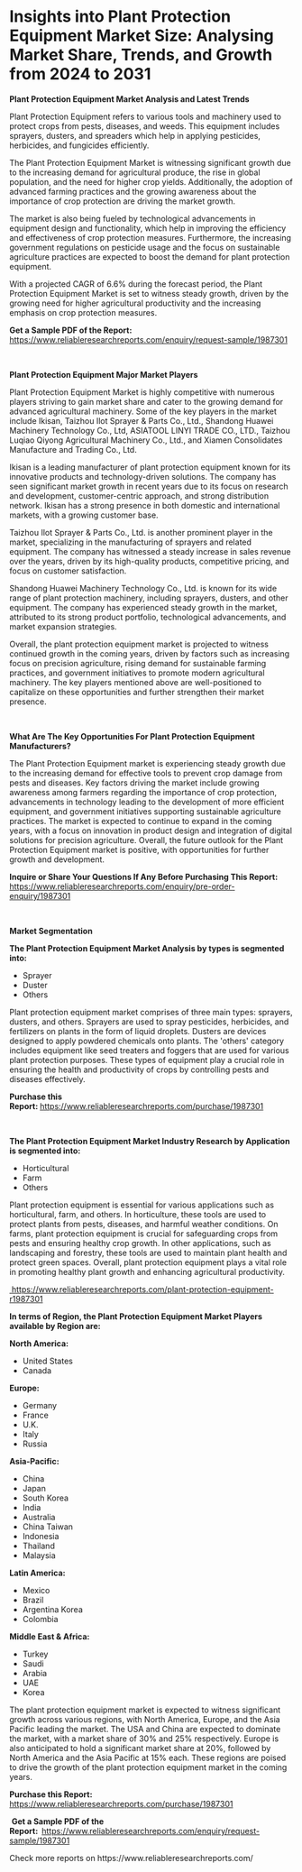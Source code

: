 <p><h1>Insights into Plant Protection Equipment Market Size: Analysing Market Share, Trends, and Growth from 2024 to 2031</h1></p><p><strong>Plant Protection Equipment Market Analysis and Latest Trends</strong></p>
<p><p>Plant Protection Equipment refers to various tools and machinery used to protect crops from pests, diseases, and weeds. This equipment includes sprayers, dusters, and spreaders which help in applying pesticides, herbicides, and fungicides efficiently.</p><p>The Plant Protection Equipment Market is witnessing significant growth due to the increasing demand for agricultural produce, the rise in global population, and the need for higher crop yields. Additionally, the adoption of advanced farming practices and the growing awareness about the importance of crop protection are driving the market growth.</p><p>The market is also being fueled by technological advancements in equipment design and functionality, which help in improving the efficiency and effectiveness of crop protection measures. Furthermore, the increasing government regulations on pesticide usage and the focus on sustainable agriculture practices are expected to boost the demand for plant protection equipment.</p><p>With a projected CAGR of 6.6% during the forecast period, the Plant Protection Equipment Market is set to witness steady growth, driven by the growing need for higher agricultural productivity and the increasing emphasis on crop protection measures.</p></p>
<p><strong>Get a Sample PDF of the Report:&nbsp;</strong> <a href="https://www.reliableresearchreports.com/enquiry/request-sample/1987301">https://www.reliableresearchreports.com/enquiry/request-sample/1987301</a></p>
<p>&nbsp;</p>
<p><strong>Plant Protection Equipment Major Market Players</strong></p>
<p><p>Plant Protection Equipment Market is highly competitive with numerous players striving to gain market share and cater to the growing demand for advanced agricultural machinery. Some of the key players in the market include Ikisan, Taizhou Ilot Sprayer & Parts Co., Ltd., Shandong Huawei Machinery Technology Co., Ltd, ASIATOOL LINYI TRADE CO., LTD., Taizhou Luqiao Qiyong Agricultural Machinery Co., Ltd., and Xiamen Consolidates Manufacture and Trading Co., Ltd.</p><p>Ikisan is a leading manufacturer of plant protection equipment known for its innovative products and technology-driven solutions. The company has seen significant market growth in recent years due to its focus on research and development, customer-centric approach, and strong distribution network. Ikisan has a strong presence in both domestic and international markets, with a growing customer base.</p><p>Taizhou Ilot Sprayer & Parts Co., Ltd. is another prominent player in the market, specializing in the manufacturing of sprayers and related equipment. The company has witnessed a steady increase in sales revenue over the years, driven by its high-quality products, competitive pricing, and focus on customer satisfaction.</p><p>Shandong Huawei Machinery Technology Co., Ltd. is known for its wide range of plant protection machinery, including sprayers, dusters, and other equipment. The company has experienced steady growth in the market, attributed to its strong product portfolio, technological advancements, and market expansion strategies.</p><p>Overall, the plant protection equipment market is projected to witness continued growth in the coming years, driven by factors such as increasing focus on precision agriculture, rising demand for sustainable farming practices, and government initiatives to promote modern agricultural machinery. The key players mentioned above are well-positioned to capitalize on these opportunities and further strengthen their market presence.</p></p>
<p>&nbsp;</p>
<p><strong>What Are The Key Opportunities For Plant Protection Equipment Manufacturers?</strong></p>
<p><p>The Plant Protection Equipment market is experiencing steady growth due to the increasing demand for effective tools to prevent crop damage from pests and diseases. Key factors driving the market include growing awareness among farmers regarding the importance of crop protection, advancements in technology leading to the development of more efficient equipment, and government initiatives supporting sustainable agriculture practices. The market is expected to continue to expand in the coming years, with a focus on innovation in product design and integration of digital solutions for precision agriculture. Overall, the future outlook for the Plant Protection Equipment market is positive, with opportunities for further growth and development.</p></p>
<p><strong>Inquire or Share Your Questions If Any Before Purchasing This Report:</strong> <a href="https://www.reliableresearchreports.com/enquiry/pre-order-enquiry/1987301">https://www.reliableresearchreports.com/enquiry/pre-order-enquiry/1987301</a></p>
<p>&nbsp;</p>
<p><strong>Market Segmentation</strong></p>
<p><strong>The Plant Protection Equipment Market Analysis by types is segmented into:</strong></p>
<p><ul><li>Sprayer</li><li>Duster</li><li>Others</li></ul></p>
<p><p>Plant protection equipment market comprises of three main types: sprayers, dusters, and others. Sprayers are used to spray pesticides, herbicides, and fertilizers on plants in the form of liquid droplets. Dusters are devices designed to apply powdered chemicals onto plants. The 'others' category includes equipment like seed treaters and foggers that are used for various plant protection purposes. These types of equipment play a crucial role in ensuring the health and productivity of crops by controlling pests and diseases effectively.</p></p>
<p><strong>Purchase this Report:&nbsp;</strong><a href="https://www.reliableresearchreports.com/purchase/1987301">https://www.reliableresearchreports.com/purchase/1987301</a></p>
<p>&nbsp;</p>
<p><strong>The Plant Protection Equipment Market Industry Research by Application is segmented into:</strong></p>
<p><ul><li>Horticultural</li><li>Farm</li><li>Others</li></ul></p>
<p><p>Plant protection equipment is essential for various applications such as horticultural, farm, and others. In horticulture, these tools are used to protect plants from pests, diseases, and harmful weather conditions. On farms, plant protection equipment is crucial for safeguarding crops from pests and ensuring healthy crop growth. In other applications, such as landscaping and forestry, these tools are used to maintain plant health and protect green spaces. Overall, plant protection equipment plays a vital role in promoting healthy plant growth and enhancing agricultural productivity.</p></p>
<p><a href="https://www.reliableresearchreports.com/plant-protection-equipment-r1987301">&nbsp;https://www.reliableresearchreports.com/plant-protection-equipment-r1987301</a></p>
<p><strong>In terms of Region, the Plant Protection Equipment Market Players available by Region are:</strong></p>
<p>
    <p> <strong> North America: </strong>
        <ul>
            <li>United States</li>
            <li>Canada</li>
        </ul>
        </p> 
    <p> <strong> Europe: </strong>
        <ul>
            <li>Germany</li>
            <li>France</li>
            <li>U.K.</li>
            <li>Italy</li>
            <li>Russia</li>
        </ul>
        </p> 
    <p> <strong> Asia-Pacific: </strong>
        <ul>
            <li>China</li>
            <li>Japan</li>
            <li>South Korea</li>
            <li>India</li>
            <li>Australia</li>
            <li>China Taiwan</li>
            <li>Indonesia</li>
            <li>Thailand</li>
            <li>Malaysia</li>
        </ul>
        </p> 
    <p> <strong> Latin America: </strong>
        <ul>
            <li>Mexico</li>
            <li>Brazil</li>
            <li>Argentina Korea</li>
            <li>Colombia</li>
        </ul>
        </p> 
    <p> <strong> Middle East & Africa: </strong>
        <ul>
            <li>Turkey</li>
            <li>Saudi</li>
            <li>Arabia</li>
            <li>UAE</li>
            <li>Korea</li>
        </ul>
    </p>
    </p>
<p><p>The plant protection equipment market is expected to witness significant growth across various regions, with North America, Europe, and the Asia Pacific leading the market. The USA and China are expected to dominate the market, with a market share of 30% and 25% respectively. Europe is also anticipated to hold a significant market share at 20%, followed by North America and the Asia Pacific at 15% each. These regions are poised to drive the growth of the plant protection equipment market in the coming years.</p></p>
<p><strong>Purchase this Report: </strong><a href="https://www.reliableresearchreports.com/purchase/1987301">https://www.reliableresearchreports.com/purchase/1987301</a></p>
<p>&nbsp;<strong>Get a Sample PDF of the Report:&nbsp;&nbsp;</strong><a href="https://www.reliableresearchreports.com/enquiry/request-sample/1987301">https://www.reliableresearchreports.com/enquiry/request-sample/1987301</a></p>
<p><strong></strong></p>
<p>Check more reports on https://www.reliableresearchreports.com/</p>